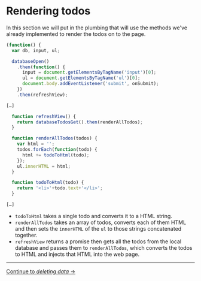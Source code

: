# Rendering todos

In this section we will put in the plumbing that will use the methods we've already implemented to render the todos on to the page.

```js
(function() {
  var db, input, ul;

  databaseOpen()
    .then(function() {
      input = document.getElementsByTagName('input')[0];
      ul = document.getElementsByTagName('ul')[0];
      document.body.addEventListener('submit', onSubmit);
    })
    .then(refreshView);

[…]

  function refreshView() {
    return databaseTodosGet().then(renderAllTodos);
  }

  function renderAllTodos(todos) {
    var html = '';
    todos.forEach(function(todo) {
      html += todoToHtml(todo);
    });
    ul.innerHTML = html;
  }

  function todoToHtml(todo) {
    return '<li>'+todo.text+'</li>';
  }

[…]
```

- `todoToHtml` takes a single todo and converts it to a HTML string.
- `renderAllTodos` takes an array of todos, converts each of them HTML and then sets the `innerHTML` of the `ul` to those strings concatenated together.
- `refreshView` returns a promise then gets all the todos from the local database and passes them to `renderAllTodos`, which converts the todos to HTML and injects that HTML into the web page.

---

[Continue to *deleting data* →](../09-deleting-data)
